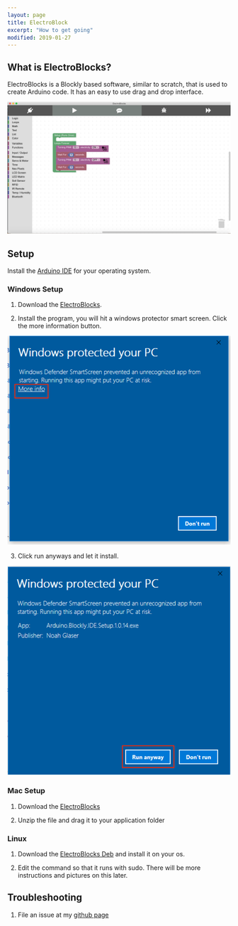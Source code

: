 ```yaml
---
layout: page
title: ElectroBlock 
excerpt: "How to get going"
modified: 2019-01-27
---
```


## What is ElectroBlocks?

ElectroBlocks is a Blockly based software, similar to scratch, that is used to create Arduino code.  It has an easy to use drag and drop interface.

![screenshot](/images/electroblocks/screenshot.png)

## Setup

Install the [Arduino IDE](https://www.arduino.cc/en/main/software) for your operating system.

### Windows Setup

1) Download the [ElectroBlocks](https://github.com/phptuts/ElectroBlocks/releases/download/v2.0.7/ElectroBlocks-Setup-2.0.7.exe).

2) Install the program, you will hit a windows protector smart screen.  Click the more information button.

![Smart Screen](/images/arduino-blockly-ide-setup/windowsmart_1.png#img-phone)
 
3) Click run anyways and let it install. 

![Smart Screen](/images/arduino-blockly-ide-setup/windowsmart_2.png#img-phone)


### Mac Setup

1) Download the [ElectroBlocks](https://github.com/phptuts/ElectroBlocks/releases/download/v2.0.7/ElectroBlocks-2.0.7-mac.zip)

2) Unzip the file and drag it to your application folder


### Linux

1) Download the [ElectroBlocks Deb](https://github.com/phptuts/ElectroBlocks/releases/download/v2.0.7/ElectroBlocks_2.0.7_amd64.deb) and install it on your os.

2) Edit the command so that it runs with sudo.  There will be more instructions and pictures on this later.

## Troubleshooting

1) File an issue at my [github page](https://github.com/phptuts/ElectroBlocks/issues)